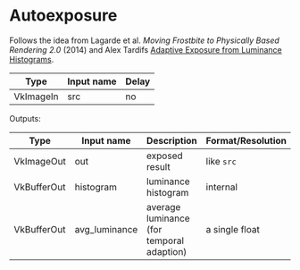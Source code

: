 # Autoexposure

Follows the idea from Lagarde et al. *Moving Frostbite to Physically Based Rendering 2.0* (2014) and Alex Tardifs [Adaptive Exposure from Luminance Histograms](https://www.alextardif.com/HistogramLuminance.html).


| Type      | Input name | Delay |
|-----------|------------|-------|
| VkImageIn | src        | no    |

Outputs:

| Type        | Input name    | Description                                 | Format/Resolution         | Persistent |
|-------------|---------------|---------------------------------------------|---------------------------|------------|
| VkImageOut  | out           | exposed result                              | like `src`                | no         |
| VkBufferOut | histogram     | luminance histogram                         | internal                  | no         |
| VkBufferOut | avg_luminance | average luminance (for temporal adaption)   | a single float            | yes        |

